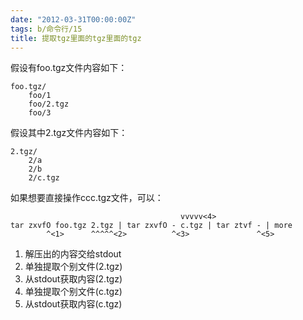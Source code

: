 ```yaml
---
date: "2012-03-31T00:00:00Z"
tags: b/命令行/15
title: 提取tgz里面的tgz里面的tgz
---
```


假设有foo.tgz文件内容如下：

    foo.tgz/
        foo/1
        foo/2.tgz
        foo/3

假设其中2.tgz文件内容如下：

    2.tgz/
        2/a
        2/b
        2/c.tgz

如果想要直接操作ccc.tgz文件，可以：
    
                                          vvvvv<4>
    tar zxvfO foo.tgz 2.tgz | tar zxvfO - c.tgz | tar ztvf - | more
            ^<1>      ^^^^^<2>          ^<3>               ^<5>

1. 解压出的内容交给stdout
2. 单独提取个别文件(2.tgz)
3. 从stdout获取内容(2.tgz)
4. 单独提取个别文件(c.tgz)
5. 从stdout获取内容(c.tgz)
